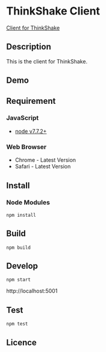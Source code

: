 ThinkShake Client
==========

[Client for ThinkShake](https://?/)

## Description
This is the client for ThinkShake.

## Demo

## Requirement
### JavaScript

- [node v7.7.2+](https://nodejs.org/)

### Web Browser

- Chrome - Latest Version
- Safari - Latest Version

## Install
### Node Modules
```npm install```

## Build
```npm build```

## Develop
```npm start```

http://localhost:5001

## Test
```npm test```

## Licence
